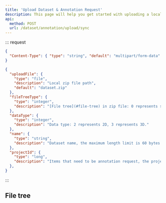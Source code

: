 ```yaml
---
title: 'Upload Dataset & Annotation Request'
description: This page will help you get started with uploading a local dataset zip file to Rosetta synchronously, and annotation request, the file size should be less than 100MB, and you need to put the files according to [File tree](#file-tree).
api:
  method: POST
  url: /dataset/annotation/upload/sync
---
```


::: request

```json [headers]
{
  "Content-Type": { "type": "string", "default": "multipart/form-data" }
}
```

```json [body:form]
{
  "uploadFile": {
    "type": "file",
    "description": "Local zip file path",
    "default": "dataset.zip"
  },
  "fileTreeType": {
    "type": "integer",
    "description": "[File tree](#file-tree) in zip file: 0 represents sensor oriented."
  },
  "dataType": {
    "type": "integer",
    "description": "Data type: 2 represents 2D, 3 represents 3D."
  },
  "name": {
    "type": "string",
    "description": "Dataset name, the maximum length limit is 60 bytes."
  },
  "projectId": {
    "type": "long",
    "description": "Items that need to be annotation request, the project id which returned by [Create Project](/projects/create-project)"
  },
}
```

:::

<!--@include: common-response.md-->

## File tree

<!--@include: file-tree.md-->
